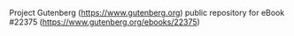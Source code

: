 Project Gutenberg (https://www.gutenberg.org) public repository for eBook #22375 (https://www.gutenberg.org/ebooks/22375)
